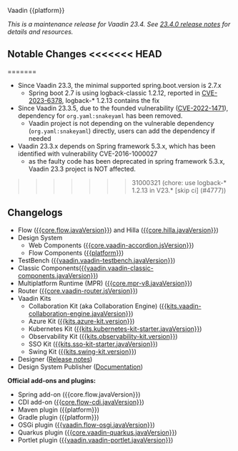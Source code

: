 Vaadin {{platform}}

*This is a maintenance release for Vaadin 23.4. See [23.4.0 release notes](https://github.com/vaadin/platform/releases/tag/23.4.0) for details and resources.*

**Notable Changes**
<<<<<<< HEAD
- 
=======
- Since Vaadin 23.3, the minimal supported spring.boot.version is 2.7.x
  - Spring boot 2.7 is using logback-classic 1.2.12, reported in [CVE-2023-6378](https://nvd.nist.gov/vuln/detail/CVE-2023-6378), logback-* 1.2.13 contains the fix
- Since Vaadin 23.3.5, due to the founded vulnerability ([CVE-2022-1471](https://nvd.nist.gov/vuln/detail/CVE-2022-1471)), dependency for `org.yaml:snakeyaml` has been removed. 
  - Vaadin project is not depending on the vulnerable dependency (`org.yaml:snakeyaml`) directly, users can add the dependency if needed 
- Vaadin 23.3.x depends on Spring framework 5.3.x, which has been identified with vulnerability CVE-2016-1000027
  - as the faulty code has been deprecated in spring framework 5.3.x, Vaadin 23.3 project is NOT affected.
>>>>>>> 31000321 (chore: use logback-* 1.2.13 in V23.* [skip ci] (#4777))

## Changelogs

<!-- Remove the ones that do not contain any changes/updates -->

- Flow ([{{core.flow.javaVersion}}](https://github.com/vaadin/flow/releases/tag/{{core.flow.javaVersion}})) and Hilla ([{{core.hilla.javaVersion}}](https://github.com/vaadin/hilla/releases/tag/{{core.hilla.javaVersion}}))
- Design System
  - Web Components ([{{core.vaadin-accordion.jsVersion}}](https://github.com/vaadin/web-components/releases/tag/v{{core.vaadin-accordion.jsVersion}}))
  - Flow Components ([{{platform}}](https://github.com/vaadin/flow-components/releases/tag/{{platform}}))
- TestBench ([{{vaadin.vaadin-testbench.javaVersion}}](https://github.com/vaadin/testbench/releases/tag/{{vaadin.vaadin-testbench.javaVersion}}))
- Classic Components([{{vaadin.vaadin-classic-components.javaVersion}}](https://github.com/vaadin/classic-components/releases/tag/{{vaadin.vaadin-classic-components.javaVersion}}))
- Multiplatform Runtime (MPR) ([{{core.mpr-v8.javaVersion}}](https://github.com/vaadin/multiplatform-runtime/releases/tag/{{core.mpr-v8.javaVersion}}))
- Router ([{{core.vaadin-router.jsVersion}}](https://github.com/vaadin/vaadin-router/releases/tag/v{{core.vaadin-router.jsVersion}}))
- Vaadin Kits
  - Collaboration Kit (aka Collaboration Engine) ([{{kits.vaadin-collaboration-engine.javaVersion}}](https://github.com/vaadin/collaboration-engine/releases/tag/{{kits.vaadin-collaboration-engine.javaVersion}})) 
  - Azure Kit ([{{kits.azure-kit.version}}](https://vaadin.com/docs/latest/tools/azure))
  - Kubernetes Kit ([{{kits.kubernetes-kit-starter.javaVersion}}](https://github.com/vaadin/kubernetes-kit/releases/tag/{{kits.kubernetes-kit-starter.javaVersion}}))
  - Observability Kit ([{{kits.observability-kit.version}}](https://github.com/vaadin/observability-kit/releases/tag/{{kits.observability-kit.version}}))
  - SSO Kit ([{{kits.sso-kit-starter.javaVersion}}](https://github.com/vaadin/sso-kit/releases/tag/{{kits.sso-kit-starter.javaVersion}}))
  - Swing Kit ([{{kits.swing-kit.version}}](https://vaadin.com/docs/latest/tools/swing))
- Designer ([Release notes](https://github.com/vaadin/designer/blob/master/RELEASE-NOTES.md))
- Design System Publisher ([Documentation](https://vaadin.com/design-system-publisher))

**Official add-ons and plugins:**

- Spring add-on ({{core.flow.javaVersion}})
- CDI add-on ([{{core.flow-cdi.javaVersion}}](https://github.com/vaadin/cdi/releases/tag/{{core.flow-cdi.javaVersion}}))
- Maven plugin ({{platform}})
- Gradle plugin ({{platform}})
- OSGi plugin ([{{vaadin.flow-osgi.javaVersion}}](https://github.com/vaadin/osgi/releases/tag/{{vaadin.flow-osgi.javaVersion}}))
- Quarkus plugin ([{{core.vaadin-quarkus.javaVersion}}](https://github.com/vaadin/quarkus/releases/tag/{{core.vaadin-quarkus.javaVersion}}))
- Portlet plugin ([{{vaadin.vaadin-portlet.javaVersion}}](https://github.com/vaadin/portlet/releases/tag/{{vaadin.vaadin-portlet.javaVersion}}))

